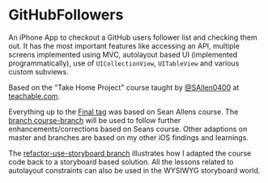 # GitHubFollowers

An iPhone App to checkout a GitHub users follower list and checking them out. It has the most important features like 
accessing an API, multiple screens implemented using MVC, autolayout based UI (implemented programmatically), use of 
`UICollectionView`, `UITableView` and various custom subviews.

Based on the "Take Home Project" course taught by [@SAllen0400](https://github.com/SAllen0400) at [teachable.com](https://seanallen.teachable.com/p/take-home).

Everything up to the [Final tag](https://github.com/pd95/GitHubFollowers/releases/tag/Final) was based on Sean Allens course. 
The [branch course-branch](https://github.com/pd95/GitHubFollowers/tree/course-branch) will be used to follow further enhancements/corrections based on Seans course. Other adaptions on master and branches are based on my other iOS findings and learnings. 

The [refactor-use-storyboard branch](https://github.com/pd95/GitHubFollowers/tree/refactor-use-storyboard) illustrates how I adapted the course code back to a storyboard based solution. All the lessons related to autolayout constraints can also be used in the WYSIWYG storyboard world. 
 
